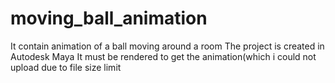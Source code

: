 # moving_ball_animation
It contain animation of a ball moving around a room
The project is created in Autodesk Maya
It must be rendered to get the animation(which i could not upload due to file size limit
